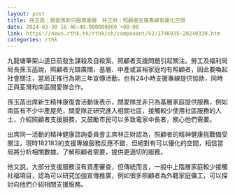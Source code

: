 ```yaml
---
layout: post
title: 孫玉菡：關愛隊非只服務基層　林正財：照顧者支援專線有優化空間
date: 2024-03-30 16:46:40.000000000 +08:00
link: https://news.rthk.hk/rthk/ch/component/k2/1746935-20240330.htm
categories: rthk
---
```


九龍塘筆架山道日前發生謀殺及自殺案，照顧者支援問題引起關注。勞工及福利局局長孫玉菡說，照顧者光譜廣闊，基層、中產或富裕家庭均有照顧者，因此要喚起社會關注，當局正推行為期三年宣傳活動，也有24小時支援專線提供協助，同時正與荃灣和南區關愛隊合作。

孫玉菡出席新生精神康復會活動後表示，關愛隊並非只為基層家庭提供服務，例如南區有不少中產屋苑，關愛隊正研究進入相關社區，接觸較少使用社區服務的人士，介紹照顧者支援服務，又鼓勵市民可以多致電家中長者，關心他們需要。

出席同一活動的精神健康諮詢委員會主席林正財認為，照顧者的精神健康挑戰備受關注，現時182183的支援專線服務反應不錯，但絕對有可以優化的空間，相信當局將分析相關數據，了解照顧者需要，提供更適切的服務。

他又說，大部分支援服務沒有資產審查，但傳統而言，一般中上階層家庭較少接觸社福項目，認為可以研究加強宣傳推廣，例如很多照顧者為外籍家庭傭工，可以探討向他們介紹相關支援服務。
